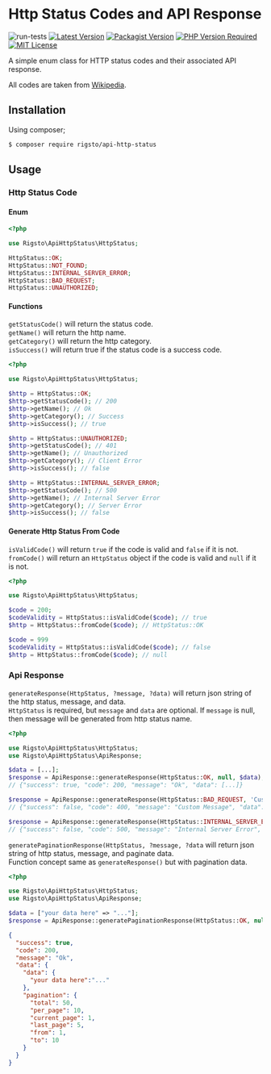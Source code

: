# Http Status Codes and API Response
![run-tests](https://github.com/Rigsto/api-http-status/workflows/run-tests/badge.svg)
[![Latest Version](https://img.shields.io/github/v/release/rigsto/api-http-status?label=Release&sort=semver)](https://github.com/Rigsto/api-http-status/releases)
[![Packagist Version](https://img.shields.io/packagist/v/rigsto/api-http-status?label=Packagist)](https://packagist.org/packages/rigsto/api-http-status)
[![PHP Version Required](https://img.shields.io/packagist/php-v/rigsto/api-http-status?label=PHP%20Version)]()
[![MIT License](https://img.shields.io/github/license/rigsto/api-http-status)](LICENSE)

A simple enum class for HTTP status codes and their associated API response.

All codes are taken from [Wikipedia](https://en.wikipedia.org/wiki/List_of_HTTP_status_codes).

## Installation
Using composer;
```bash
$ composer require rigsto/api-http-status
```

## Usage
### Http Status Code

#### Enum
```php
<?php

use Rigsto\ApiHttpStatus\HttpStatus;

HttpStatus::OK;
HttpStatus::NOT_FOUND;
HttpStatus::INTERNAL_SERVER_ERROR;
HttpStatus::BAD_REQUEST;
HttpStatus::UNAUTHORIZED;
```

#### Functions
`getStatusCode()` will return the status code.<br>
`getName()` will return the http name.<br>
`getCategory()` will return the http category.<br>
`isSuccess()` will return true if the status code is a success code.
```php
<?php

use Rigsto\ApiHttpStatus\HttpStatus;

$http = HttpStatus::OK;
$http->getStatusCode(); // 200
$http->getName(); // Ok
$http->getCategory(); // Success
$http->isSuccess(); // true

$http = HttpStatus::UNAUTHORIZED;
$http->getStatusCode(); // 401
$http->getName(); // Unauthorized
$http->getCategory(); // Client Error
$http->isSuccess(); // false

$http = HttpStatus::INTERNAL_SERVER_ERROR;
$http->getStatusCode(); // 500
$http->getName(); // Internal Server Error
$http->getCategory(); // Server Error
$http->isSuccess(); // false
```

#### Generate Http Status From Code
`isValidCode()` will return `true` if the code is valid and `false` if it is not.<br>
`fromCode()` will return an `HttpStatus` object if the code is valid and `null` if it is not.

```php
<?php

use Rigsto\ApiHttpStatus\HttpStatus;

$code = 200;
$codeValidity = HttpStatus::isValidCode($code); // true
$http = HttpStatus::fromCode($code); // HttpStatus::OK

$code = 999
$codeValidity = HttpStatus::isValidCode($code); // false
$http = HttpStatus::fromCode($code); // null
```

### Api Response
`generateResponse(HttpStatus, ?message, ?data)` will return json string of the http status, message, and data.<br>
`HttpStatus` is required, but `message` and `data` are optional. If `message` is null, then message will be generated from http status name.
```php
<?php

use Rigsto\ApiHttpStatus\HttpStatus;
use Rigsto\ApiHttpStatus\ApiResponse;

$data = [...];
$response = ApiResponse::generateResponse(HttpStatus::OK, null, $data);
// {"success": true, "code": 200, "message": "Ok", "data": [...]}

$response = ApiResponse::generateResponse(HttpStatus::BAD_REQUEST, 'Custom Message', $data);
// {"success": false, "code": 400, "message": "Custom Message", "data": [...]}

$response = ApiResponse::generateResponse(HttpStatus::INTERNAL_SERVER_ERROR, null, null);
// {"success": false, "code": 500, "message": "Internal Server Error", "data": null}
```

`generatePaginationResponse(HttpStatus, ?message, ?data` will return json string of http status, message, and paginate data.<br>
Function concept same as `generateResponse()` but with pagination data.
```php
<?php

use Rigsto\ApiHttpStatus\HttpStatus;
use Rigsto\ApiHttpStatus\ApiResponse;

$data = ["your data here" => "..."];
$response = ApiResponse::generatePaginationResponse(HttpStatus::OK, null, $data);
```
```json
{
  "success": true,
  "code": 200,
  "message": "Ok",
  "data": {
    "data": {
      "your data here":"..."
    },
    "pagination": {
      "total": 50,
      "per_page": 10,
      "current_page": 1,
      "last_page": 5,
      "from": 1,
      "to": 10
    }
  }
}
```